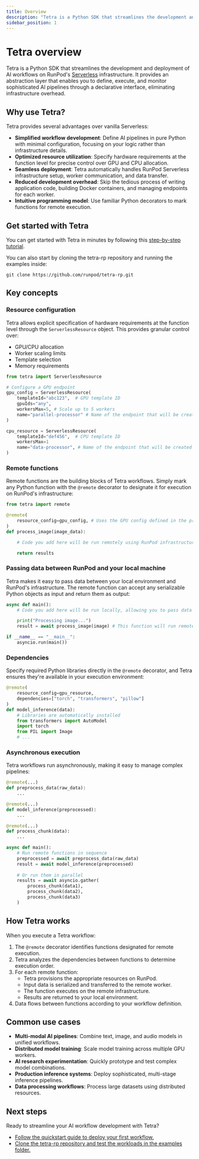 ```yaml
---
title: Overview
description: "Tetra is a Python SDK that streamlines the development and deployment of AI workflows on RunPod's Serverless infrastructure."
sidebar_position: 1
---
```


# Tetra overview

Tetra is a Python SDK that streamlines the development and deployment of AI workflows on RunPod's [Serverless](/serverless/overview) infrastructure. It provides an abstraction layer that enables you to define, execute, and monitor sophisticated AI pipelines through a declarative interface, eliminating infrastructure overhead.

## Why use Tetra?

Tetra provides several advantages over vanilla Serverless:

- **Simplified workflow development**: Define AI pipelines in pure Python with minimal configuration, focusing on your logic rather than infrastructure details.
- **Optimized resource utilization**: Specify hardware requirements at the function level for precise control over GPU and CPU allocation.
- **Seamless deployment**: Tetra automatically handles RunPod Serverless infrastructure setup, worker communication, and data transfer.
- **Reduced development overhead**: Skip the tedious process of writing application code, building Docker containers, and managing endpoints for each worker.
- **Intuitive programming model**: Use familiar Python decorators to mark functions for remote execution.

## Get started with Tetra

You can get started with Tetra in minutes by following this [step-by-step tutorial](/tetra/quickstart).

You can also start by cloning the tetra-rp repository and running the examples inside:

```
git clone https://github.com/runpod/tetra-rp.git
```

## Key concepts

### Resource configuration

Tetra allows explicit specification of hardware requirements at the function level through the `ServerlessResource` object. This provides granular control over:

* GPU/CPU allocation
* Worker scaling limits
* Template selection
* Memory requirements

```python
from tetra import ServerlessResource

# Configure a GPU endpoint
gpu_config = ServerlessResource(
    templateId="abc123",  # GPU template ID
    gpuIds="any",
    workersMax=5, # Scale up to 5 workers
    name="parallel-processor" # Name of the endpoint that will be created or used
)

cpu_resource = ServerlessResource(
    templateId="def456",  # CPU template ID
    workersMax=1 
    name="data-processor", # Name of the endpoint that will be created or used
)
```

### Remote functions

Remote functions are the building blocks of Tetra workflows. Simply mark any Python function with the `@remote` decorator to designate it for execution on RunPod's infrastructure:

```python
from tetra import remote

@remote(
    resource_config=gpu_config, # Uses the GPU config defined in the previous section
)
def process_image(image_data):

    # Code you add here will be run remotely using RunPod infrastructure

    return results
```

### Passing data between RunPod and your local machine

Tetra makes it easy to pass data between your local environment and RunPod's infrastructure. The remote function can accept any serializable Python objects as input and return them as output:

```python
async def main():
    # Code you add here will be run locally, allowing you to pass data between RunPod and your local machine.

    print("Processing image...")
    result = await process_image(image) # This function will run remotely, using an image passed in from your local machine

if __name__ == "__main__":
    asyncio.run(main())
```

### Dependencies

Specify required Python libraries directly in the `@remote` decorator, and Tetra ensures they're available in your execution environment:

```python
@remote(
    resource_config=gpu_resource,
    dependencies=["torch", "transformers", "pillow"]
)
def model_inference(data):
    # Libraries are automatically installed
    from transformers import AutoModel
    import torch
    from PIL import Image
    # ...
```

### Asynchronous execution

Tetra workflows run asynchronously, making it easy to manage complex pipelines:

```python
@remote(...)
def preprocess_data(raw_data):
    ...

@remote(...)
def model_inference(preprocessed):
    ...

@remote(...)
def process_chunk(data):
    ...

async def main():
    # Run remote functions in sequence
    preprocessed = await preprocess_data(raw_data)
    result = await model_inference(preprocessed)
    
    # Or run them in parallel
    results = await asyncio.gather(
        process_chunk(data1),
        process_chunk(data2),
        process_chunk(data3)
    )
```

## How Tetra works

When you execute a Tetra workflow:

1. The `@remote` decorator identifies functions designated for remote execution.
2. Tetra analyzes the dependencies between functions to determine execution order.
3. For each remote function:
   - Tetra provisions the appropriate resources on RunPod.
   - Input data is serialized and transferred to the remote worker.
   - The function executes on the remote infrastructure.
   - Results are returned to your local environment.
4. Data flows between functions according to your workflow definition.

## Common use cases

- **Multi-modal AI pipelines**: Combine text, image, and audio models in unified workflows.
- **Distributed model training**: Scale model training across multiple GPU workers.
- **AI research experimentation**: Quickly prototype and test complex model combinations.
- **Production inference systems**: Deploy sophisticated, multi-stage inference pipelines.
- **Data processing workflows**: Process large datasets using distributed resources.

## Next steps

Ready to streamline your AI workflow development with Tetra?

- [Follow the quickstart guide to deploy your first workflow.](/tetra/quickstart)
- [Clone the tetra-rp repository and test the workloads in the examples folder.](https://github.com/runpod/tetra-rp)